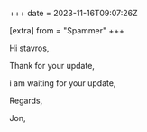 +++
date = 2023-11-16T09:07:26Z

[extra]
from = "Spammer"
+++

Hi stavros,

Thank for your update,

i am waiting for your update,

Regards,

Jon,
